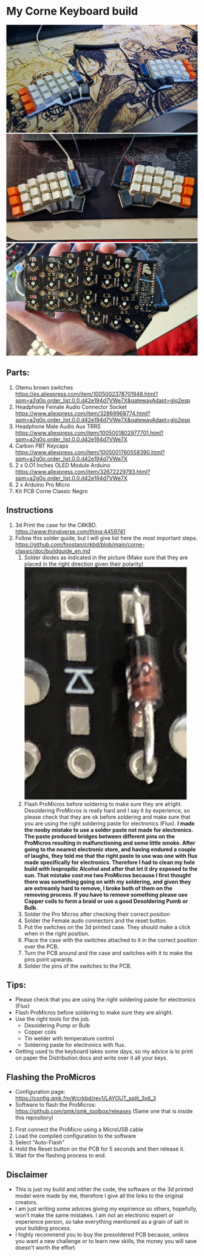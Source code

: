 # My Corne Keyboard build

![Crkbd](./assets/Build.jpg "Crkbd")
![Front](./assets/Front.jpg "Crkbd")
![Back](./assets/Back.jpg "Crkbd")

## Parts:
1. Otemu brown switches https://es.aliexpress.com/item/1005002378701948.html?spm=a2g0o.order_list.0.0.d42e194d7VWe7X&gatewayAdapt=glo2esp
1. Headphone Female Audio Connector Socket https://www.aliexpress.com/item/32869968774.html?spm=a2g0o.order_list.0.0.d42e194d7VWe7X&gatewayAdapt=glo2esp
1. Headphone Male Audio Aux TRRS https://www.aliexpress.com/item/1005001802977701.html?spm=a2g0o.order_list.0.0.d42e194d7VWe7X
1. Carbon PBT Keycaps https://www.aliexpress.com/item/1005001760558390.html?spm=a2g0o.order_list.0.0.d42e194d7VWe7X
1. 2 x 0.O1 Inches OLED Module Arduino https://www.aliexpress.com/item/32672229793.html?spm=a2g0o.order_list.0.0.d42e194d7VWe7X
1. 2 x Arduino Pro Micro
1. Kit PCB Corne Classic Negro


## Instructions
1. 3d Print the case for the CRKBD. https://www.thingiverse.com/thing:4459741
1. Follow this solder guide, but I will give list here the most important steps. https://github.com/foostan/crkbd/blob/main/corne-classic/doc/buildguide_en.md
    1. Solder diodes as indicated in the picture (Make sure that they are placed in the right direction given their polarity)
![Diodes](./assets/Diodes.png "Diodes")   
    1. Flash ProMicros before soldering to make sure they are alright. Desoldering ProMicros is really hard and I say it by experience, so please check that they are ok before soldering and make sure that you are using the right soldering paste for electronics (Flux). 
        **I made the nooby mistake to use a solder paste not made for electronics. The paste produced bridges between different pins on the ProMicros resulting in malfunctioning and some little smoke. After going to the nearest electronic store, and having endured a couple of laughs, they told me that the right paste to use was one with flux made specifically for electronics. Therefore I had to clean my hole build with Isopropilic Alcohol and after that let it dry exposed to the sun.
        That mistake cost me two ProMicros because I first thought there was something going on with my soldering, and given they are extreamly hard to remove, I broke both of them on the removing process.
        If you have to remove something please use Copper coils to form a braid or use a good Desoldering Pumb or Bulb.**
    1. Solder the Pro Micros after checking their correct position
    1. Solder the Female audo connectors and the reset button.
    1. Put the switches on the 3d printed case. They should make a click when in the right position. 
    1. Place the case with the switches attached to it in the correct position over the PCB.
    1. Turn the PCB around and the case and switches with it to make the pins point upwards.
    1. Solder the pins of the switches to the PCB.

## Tips:
* Please check that you are using the right soldering paste for electronics (Flux)
* Flash ProMicros before soldering to make sure they are alright.
* Use the right tools for the job. 
    * Desoldering Pump or Bulb
    * Copper coils
    * Tin welder with temperature control
    * Soldering paste for electronics with flux.
* Getting used to the keyboard takes some days, so my advice is to print on paper the Distribution.docx and write over it all your keys.
 
## Flashing the ProMicros
* Configuration page: https://config.qmk.fm/#/crkbd/rev1/LAYOUT_split_3x6_3
* Software to flash the ProMicros: https://github.com/qmk/qmk_toolbox/releases (Same one that is inside this repository)
1. First connect the ProMicro using a MicroUSB cable
1. Load the compiled configuration to the software
1. Select "Auto-Flash"
1. Hold the Reset button on the PCB for 5 seconds and then release it.
1. Wait for the flashing process to end.

## Disclaimer
* This is just my build and nither the code, the software or the 3d printed model were made by me, therefore I give all the links to the original creators. 
* I am just writing some advices giving my expirience so others, hopefully, won't make the same mistakes. I am not an electronic expert or experience person, so take everything mentioned as a grain of salt in your building process.
* I highly recommend you to buy the presoldered PCB because, unless you want a new challenge or to learn new skills, the money you will save doesn't worth the effort. 
